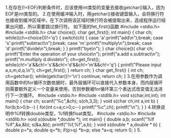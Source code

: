1.在存在(!=EOF)判断条件时，应该使用int类型的变量去接收getchar()输入，因为EOF是int类型的。
2.在使用缓冲输入时，用getchar()接收键盘输入，会将换行符也接收到缓冲区域中，在下次调用该区域时换行符会被提取出来，造成程序运行结果出问题，所以需要跳过换行符。
如下面的fet_first()函数
#include <stdio.h>
#include <stdlib.h>
char choice();
char get_first();
int main()
{
    char ch;
    while((ch=choice())!='q')
    {
        switch(ch)
        {
            case 'a':printf("add\n");break;
            case 's':printf("subtract\n");break;
            case 'm':printf("multiply\n");break;
            case 'd':printf("divide\n");break;
        }
    }
    printf("bye\n");
}
char choice(){
    char ch;
    printf("Enter the operation of your choice\n");
    printf("a.add             s.subtract\n");
    printf("m.multiply        d.divide\n");
    ch=get_first();
    while(ch!='a'&&ch!='s'&&ch!='d'&&ch!='m'&&ch!='q')
    {
        printf("Please input a,s,m,d,q.\n");
        ch=get_first();
    }
    return ch;
}
char get_first()
{
    int ch;
    ch=getchar();
    while(getchar()!='\n')
        continue;
    return ch;
}
3.在用参数作为调用函数中的for循环次数依据时，最外层循环可以直接代入参数本身，而内层循环则需要额外定义一个变量来使用，否则参数被for循环第三个表达式改变值无法进行下一次循环。
#include <stdio.h>
#include <stdlib.h>
void s(char,int,int);
int main()
{
    char ch;
    scanf("%c",&ch);
    s(ch,3,3);
}
void s(char ch,int a,int b)
{
    for(b;b>0;b--)
    {
        for(int c=a;c>0;c--)
            printf("%c",ch);
        printf("\n");
    }
}
4.转换说明中%lf转换double类型，%f转换float类型。
#include <stdio.h>
#include <stdlib.h>
void s(double *,double *);
int main()
{
    double a,b;
    scanf("%lf %lf",&a,&b);
    s(&a,&b);
    printf("%f,%f",a,b);
}
void s(double * a,double * b)
{
    double p=*a;
    double q=*b;
    if(p>q)
        *b=p;
    else
        *a=q;
    return 0;
}
5.
